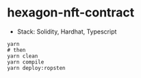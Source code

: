 # hexagon-nft-contract

- Stack: Solidity, Hardhat, Typescript

```shell
yarn
# then
yarn clean
yarn compile
yarn deploy:ropsten
```
